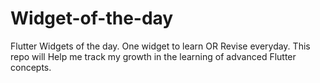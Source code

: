 # Widget-of-the-day
Flutter Widgets of the day. One widget to learn OR Revise everyday.
This repo will Help me track my growth in the learning of advanced Flutter concepts. 
